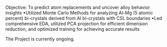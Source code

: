 Objective: To predict atom replacements and uncover alloy behavior insights 
•Utilized Monte Carlo Methods for analyzing Al-Mg (5 atomic percent) bi-crystals derived from Al bi-crystals with CSL boundaries
 •Led comprehensive EDA, utilized PCA projection for efficient dimension reduction, and optimized training for achieving accurate results

 The Project is currently ongoing.
